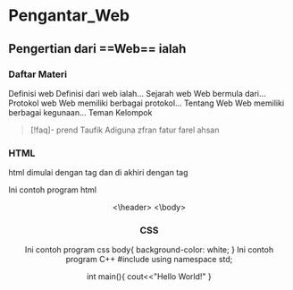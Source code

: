 # Pengantar_Web
## Pengertian dari ==Web== ialah

### Daftar Materi
Definisi web Definisi dari web ialah...
Sejarah web Web bermula dari...
Protokol web Web memiliki berbagai protokol...
Tentang Web Web memiliki berbagai kegunaan...
Teman Kelompok

>[!faq]- prend
>Taufik
>Adiguna
>zfran
>fatur
>farel
>ahsan


### HTML
html dimulai dengan tag <html> dan di akhiri dengan tag </html>

Ini contoh program html

<html>
 <header>
 <\header>
 <body>
 <\body>
</html>

### CSS
Ini contoh program css
body{
 background-color: white;
}
Ini contoh program C++
#include <iostream>
using namespace std;

int main(){
 cout<<"Hello World!"
}
